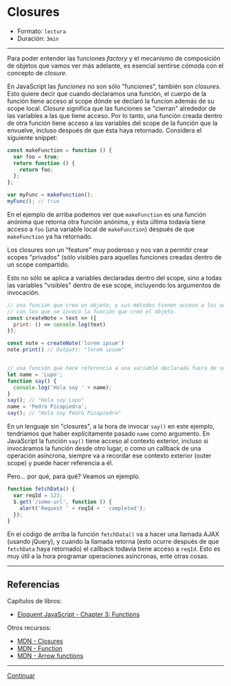 # Closures

* Formato: `lectura`
* Duración: `3min`

***

Para poder entender las funciones _factory_ y el mecanismo de composición de
objetos que vamos ver más adelante, es esencial sentirse cómoda con el concepto
de _closure_.

En JavaScript las _funciones_ no son sólo "funciones", también son _closures_.
Esto quiere decir que cuando declaramos una función, el cuerpo de la función
tiene acceso al scope dónde se declaró la funcíon además de su scope local.
_Closure_ significa que las funciones se "cierran" alrededor de las variables a
las que tiene acceso. Por lo tanto, una función creada dentro de otra función
tiene acceso a las variables del scope de la función que la envuelve, incluso
después de que ésta haya retornado. Considera el siguiente snippet:

```js
const makeFunction = function () {
  var foo = true;
  return function () {
    return foo;
  };
};

var myFunc = makeFunction();
myFunc(); // true
```

En el ejemplo de arriba podemos ver que `makeFunction` es una función anónima
que retorna otra función anónima, y ésta última todavía tiene acceso a `foo`
(una variable local de `makeFunction`) después de que `makeFunction` ya ha
retornado.

Los closures son un "feature" muy poderoso y nos van a permitir crear scopes
"privados" (sólo visibles para aquellas funciones creadas dentro de un scope
compartido.

Esto no sólo se aplica a variables declaradas dentro del scope, sino a todas las
variables "visibles" dentro de ese scope, incluyendo los argumentos de
invocación.

```js
// una función que crea un objeto, y sus métodos tienen acceso a los argumentos
// con los que se invocó la función que creó el objeto.
const createNote = text => ({
  print: () => console.log(text)
});

const note = createNote('lorem ipsum')
note.print() // Outputs: "lorem ipsum"


// una función que hace referencia a una variable declarada fuera de su scope
let name = 'Lupo';
function say() {
  console.log('Hola soy ' + name);
}
say(); // "Hola soy Lupo"
name = 'Pedro Picapiedra';
say(); // "Hola soy Pedro Picapiedra"
```

En un lenguaje sin "closures", a la hora de invocar `say()` en este ejemplo,
tendríamos que haber explícitamente pasado `name` como argumento. En JavaScript
la función `say()` tiene acceso al contexto exterior, incluso si invocáramos la
función desde otro lugar, o como un callback de una operación asíncrona, siempre
va a recordar ese contexto exterior (outer scope) y puede hacer referencia a él.

Pero... por qué, para qué? Veamos un ejemplo.

```js
function fetchData() {
  var reqId = 123;
  $.get('/some-url', function () {
    alert('Request ' + reqId + ' completed');
  });
}
```

En el código de arriba la función `fetchData()` va a hacer una llamada AJAX
(usando jQuery), y cuando la llamada retorna (esto ocurre después de que
`fetchData` haya retornado) el callback todavía tiene acceso a `reqId`. Esto es
muy útil a la hora programar operaciones asíncronas, ente otras cosas.

***

## Referencias

Capítulos de libros:

* [Eloquent JavaScript - Chapter 3: Functions](http://eloquentjavascript.net/03_functions.html)

Otros recursos:

* [MDN - Closures](https://developer.mozilla.org/en-US/docs/Web/JavaScript/Closures)
* [MDN - Function](https://developer.mozilla.org/en-US/docs/Web/JavaScript/Reference/Global_Objects/Function)
* [MDN - Arrow functions](https://developer.mozilla.org/en-US/docs/Web/JavaScript/Reference/Functions/Arrow_functions)

***

[Continuar](02-factories.md)

